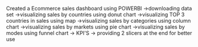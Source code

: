 Created a Ecommerce sales dashboard using POWERBI 
->downloading data set
->visualizing sales by countries using donut chart
->visualizing TOP 3 countries in sales using map
->visualizing sales by categories using column chart
->visualizing sales by markets using pie chart
->visualizing sales by modes using funnel chart
-> KPI'S 
-> providing 2 slicers at the end for better use
